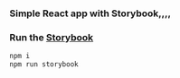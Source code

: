 ### Simple React app with Storybook,,,,

### Run the [Storybook](https://github.com/kadirahq/react-storybook)

```js
npm i
npm run storybook
```
